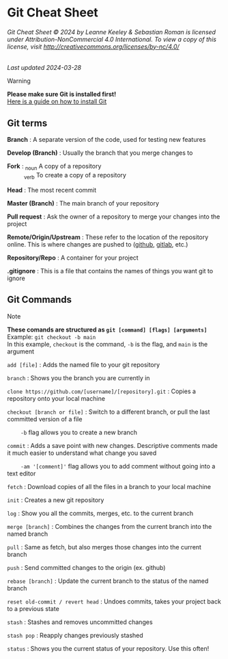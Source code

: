 Git Cheat Sheet
===============

###### Git Cheat Sheet © 2024 by Leanne Keeley & Sebastian Roman is licensed under Attribution-NonCommercial 4.0 International. To view a copy of this license, visit http://creativecommons.org/licenses/by-nc/4.0/

*Last updated 2024-03-28*

> [!WARNING]
> **Please make sure Git is installed first!**  
> [Here is a guide on how to install Git](https://git-scm.com/book/en/v2/Getting-Started-Installing-Git)

Git terms
---------

__Branch__
: A separate version of the code, used for testing new features

__Develop (Branch)__
: Usually the branch that you merge changes to

__Fork__
: <sub>noun</sub> A copy of a repository  
&nbsp; &nbsp; &nbsp; &nbsp; &nbsp; <sub>verb</sub> To create a copy of a repository

__Head__
: The most recent commit

__Master (Branch)__
: The main branch of your repository

__Pull request__
: Ask the owner of a repository to merge your changes into the project

__Remote/Origin/Upstream__
: These refer to the location of the repository online. This is where changes are pushed to ([github](https://github.com/), [gitlab](https://gitlab.com/), etc.)

__Repository/Repo__
: A container for your project

__.gitignore__
: This is a file that contains the names of things you want git to ignore

Git Commands
------------

> [!NOTE]
> **These comands are structured as `git [command] [flags] [arguments]`**  
> Example: `git checkout -b main`   
> In this example, `checkout` is the command, `-b` is the flag, and `main` is the argument

`add [file]`
: Adds the named file to your git repository

`branch`
: Shows you the branch you are currently in

`clone https://github.com/[username]/[repository].git`
: Copies a repository onto your local machine

`checkout [branch or file]`
: Switch to a different branch, or pull the last committed version of a file

&nbsp; &nbsp; &nbsp; &nbsp; `-b` flag allows you to create a new branch

`commit`
: Adds a save point with new changes. Descriptive comments made it much easier to understand what change you saved

&nbsp; &nbsp; &nbsp; &nbsp; `-am '[comment]'` flag allows you to add comment without going into a text editor

`fetch`
: Download copies of all the files in a branch to your local machine

`init`
: Creates a new git repository

`log`
: Show you all the commits, merges, etc. to the current branch

`merge [branch]`
: Combines the changes from the current branch into the named branch

`pull`
: Same as fetch, but also merges those changes into the current branch

`push`
: Send committed changes to the origin (ex. github)

`rebase [branch]`
: Update the current branch to the status of the named branch

`reset old-commit / revert head`
: Undoes commits, takes your project back to a previous state

`stash`
: Stashes and removes uncommitted changes

`stash pop`
: Reapply changes previously stashed

`status`
: Shows you the current status of your repository. Use this often!
